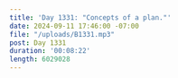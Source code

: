 ```yaml
---
title: 'Day 1331: "Concepts of a plan."'
date: 2024-09-11 17:46:00 -07:00
file: "/uploads/B1331.mp3"
post: Day 1331
duration: '00:08:22'
length: 6029028
---
```


